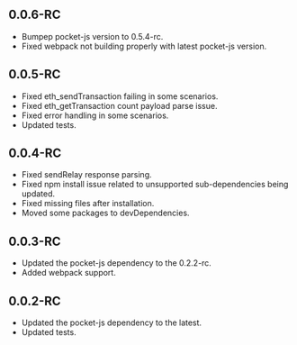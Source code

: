 ## 0.0.6-RC
- Bumpep pocket-js version to 0.5.4-rc.
- Fixed webpack not building properly with latest pocket-js version.

## 0.0.5-RC
- Fixed eth_sendTransaction failing in some scenarios.
- Fixed eth_getTransaction count payload parse issue.
- Fixed error handling in some scenarios.
- Updated tests.

## 0.0.4-RC
- Fixed sendRelay response parsing.
- Fixed npm install issue related to unsupported sub-dependencies being updated.
- Fixed missing files after installation.
- Moved some packages to devDependencies.

## 0.0.3-RC
- Updated the pocket-js dependency to the 0.2.2-rc.
- Added webpack support.

## 0.0.2-RC
- Updated the pocket-js dependency to the latest.
- Updated tests.
